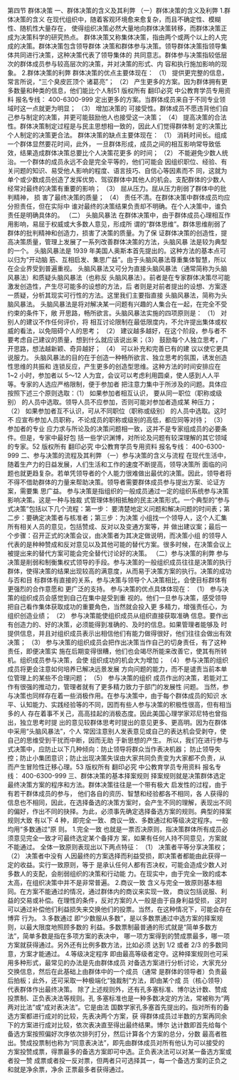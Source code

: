 第四节 群体决策
一、群体决策的含义及其利弊
（一）群体决策的含义及利弊
1.群体决策的含义
在现代组织中，随着客观环境愈来愈复杂，而且不确定性、模糊性、随机性大量存在，
使得组织决策必然大量地向群体决策转移，而群体决策正成为决策科学的研究热点。
群体决策又称集体决策，指由两个或两个以上的人完成的决策。群体决策包含领导群体
决策和群体参与决策。领导群体决策指领导集体共同进行决策，这种决策代表了领导集体的
共同意志。群体参与决策指较低层次的群体成员参与较高层次的决策，并对决策的形式、内
容和执行施加影响的现象。
2.群体决策的利弊
群体决策的优点主要体现在： （1） 提供更完整的信息，常言所说，“三个臭皮匠顶个
诸葛亮”； （2） 产生更多的方案。因为群体拥有更多数量和种类的信息，他们能比个人制51
版权所有 翻印必究
中公教育学员专用资料 报名专线： 400-6300-999
定出更多的方案。当群体成员来自于不同专业领域时这一点就更为明显； （3） 增加决策的
可接受性。群体成员不愿违背他们自己参与制定的决策，并更可能鼓励他人也接受这一决策；
（4） 提高决策的合法性。群体决策制定过程是与民主思想相一致的，因此人们觉得群体制
定的决策比个人制定的决策更合法。
群体决策的缺点主要体现在： （1） 消耗时间长。组成一个群体显然要花时间，此外，
一旦群体形成，成员之间的相互影响常导致低效，结果造成群体决策总要比个人决策花更多
的时间； （2） 不能避免少数人统治。一个群体的成员永远不会是完全平等的，他们可能会
因组织职位、经验、有关问题的知识、易受他人影响的程度、语言技巧、自信心等因素而不
同，这就为单个或少数成员创造了发挥优势、驾驭群体中其他人的机会。支配群体的少数人
经常对最终的决策有重要的影响； （3） 屈从压力。屈从压力削弱了群体中的批判精神， 损
害了最终决策的质量； （4） 责任不清。在群体决策中群体成员均应分担责任，但在实际中
谁对最终的决策结果负责却不明确。在个人决策中，谁负责任是明确具体的。
（二） 头脑风暴法
在群体决策中，由于群体成员心理相互作用影响，易屈于权威或大多数人意见，形成所
谓的“群体思维”。群体思维削弱了群体的批判精神和创造力，损害了决策的质量。为了保
证群体决策的创造性，提高决策质量，管理上发展了一系列改善群体决策的方法，头脑风暴
法是较为典型的一个。
头脑风暴法是 1939 年美国人奥斯本首先提出的。这种方法的基本点可以归为“开动脑
筋、互相启发、集思广益”。由于头脑风暴法尊重集体智慧，所以在企业界受到普遍重视。
头脑风暴法又可分为直接头脑风暴法（通常简称为头脑风暴法）和质疑头脑风暴法（也称反
头脑风暴法）。前者是在专家群体决策尽可能激发创造性，产生尽可能多的设想的方法，后
者则是对前者提出的设想、方案逐一质疑，分析其现实可行性的方法。这里我们主要指直接
头脑风暴法，简称为头脑风暴法。
头脑风暴法是将对解决某一问题有兴趣的人集合在一起，在完全不受约束的条件下，敞
开思路，畅所欲言。头脑风暴法实施的四项原则是： （1） 对别人的建议不作任何评价，将
相互讨论限制在最低限度内，不允许提出集体或权威的看法，以免阻碍个人的思考； （2）
建议越多越好，在这个阶段，参与者不要考虑自己建议的质量，想到什么就应该说出来；（3）
鼓励每个人独立思考，广开思路，想法越新颖、奇异越好； （4） 可以补充和完善已有的建
议以使它更具说服力。
头脑风暴法的目的在于创造一种畅所欲言、独立思考的氛围，诱发创造性思维的共振和
连锁反应，产生更多的创造型思维。这种方法的时间安排应在 1~2 小时，参加者以 5〜12
人为宜，会议可以考虑利用圆桌，使人感到人人平等。专家的人选应严格限制，便于参加者
把注意力集中于所涉及的问题。具体应按照下述三个原则选取：（1） 如果参加者相互认识，
要从同一职位（职称或级别） 的人员中选取。领导人员不应参加，否则可能对参加者造成某
种压力； （2） 如果参加者互不认识，可从不同职位（职称或级别） 的人员中选取。这时不
应宣布参加人员职称，不论成员的职称或级别的高低，都应同等对待； （3） 参加者的专业
应力求与所论及的决策问题相一致，这并不是专家组成员的必要条件。但是，专家中最好包
括一些学识渊博，对所论及问题有较深理解的其它领域的专家。52
版权所有 翻印必究
中公教育学员专用资料 报名专线： 400-6300-999
二、参与决策的流程及其利弊
（一）参与决策的含义与流程
在现代生活中，随着生产力的日益发展，人们生活和工作的速度不断提高，领导决策所
面临的问题也就更趋复杂。若单凭领导者的个人能力很难做出最优的决策。因此，领导者将
不得不借助群体的力量来帮助决策。领导者需要群体成员参与提出方案、论证方案，需要集
思广益。
参与决策是指组织的一般成员通过一定的组织系统参与决策影响决策。这是一种与独裁
式管理体制相抵触的民主决策形式。一个典型的“参与式决策”包括以下几个流程：第一步：
要清楚地定义问题和解决问题的时间表；第二步：要确定决策者与核准者；第三步：为决策
小组找一个领导人，这个人汇集所有相关人员的意见，包括赞成、反对以及变通方案等，并
做出建议案；最后一个步骤：召开正式的决策会议，由决策者为其决定做说明，而决策小组
的领导人代表的是种种赞成和反对意见以及其他可能的替代方案。很多时候，在决策会议上
被提出来的替代方案可能会完全替代讨论好的决策。
（二）参与决策的利弊
参与决策是削弱和制衡集权式领导的手段。参与决策的一般组织成员往往是决策的执行
群体，使得决策的结果出现较高的满意度，从而易于决策方案的执行。决策的成功与否和目
标群体有直接的关系，参与决策与领导个人决策相比，会使目标群体有更强烈的合作意愿和
更广泛的支持。
参与决策的优点具体体现在： （1） 参与决策的组织成员会感觉到自己在集中是受到重
视的。他们一旦参与决策，感受领导把自己看作集体获取成功的重要角色，当然就会投入更
多精力，增强责任心，为组织创造业绩； （2） 参与决策能使组织成员从组织直接获取准确
信息。要作出有创造力的、好的决策，必须能得到准确的、及时的信息。如果管理者能够及
时提供信息，并且对组织成员表示出相信他们有能力做得很好，他们往往会做出有效决策；
（3） 参与决策的组织成员会把作出决策当作自己的切身责任，有了这种责任，即便决策实
施在后期变得很糟，他们也会竭尽所能来改善它，使其有所转机。组织成员参与决策，会使
组织成功的机会大为增加； （4） 参与决策的组织成员将更会注意如何培养已解决远景发展
方向问题的能力，而不是谴责当前本单位管理上的某些不合理问题； （5） 参与决策的组织
成员作出的决策，若能对工作有很强的推动力，管理者就有了更多精力致力于部门的发展性
问题。
当然，参与决策也同样存在着一些消极作用。在参与决策中，由于每个群体成员的知识
水平、认知能力、实践经验等的不同，因而有些人参与决策的积极性很高，但有相当多的人
存在着事不关己，高高挂起的消极态度。因此美国心理学家邓尼特也曾指出，独立思考时提
出的意见较群体思考时提出的意见更多、更高明。因为在群体中采用“头脑风暴法”，个人
常因注意别人发表意见或自己的表达机会受剥夺，使自己的思维受到干扰而中断，因而无助
于新思想的产生。
所以，我们在进行参与式决策中，应防止以下几种倾向：防止领导将群众当作表决机器；
防止领导失控；防止小集团意识；防止出现决策失误由大家共同负责变为大家都不负责，从
而产生冒险性迁移心理。53
版权所有 翻印必究
中公教育学员专用资料 报名专线： 400-6300-999
三、群体决策的基本择案规则
择案规则就是决策群体选定最终决策方案的程序和方法。群体决策往往是一个带有极大
启发性的过程，由于有若干群体成员的参与， 他们各自的资历、智慧和经验都各不相同，各
人获得的信息也不相同，因此，在选择备选的决策方案时，会产生不同的理解，表现出不同
的偏好，作出不同的抉择。为此，必须事先确定选择备选方案的规则。典型的择案规则大致
有以下 4 种，即完全一致、商议一致、多数通过和等级决定程序。一般均用“多数通过”原
则。
1.完全一致
也就是一票否决原则，指决策群体所有成员必须意见完全一致才可最终选定某个备择方
案，如果有任何人持不同意见，方案就不能通过。
全体一致原则表现出以下两点特征： （1） 决策者平等分享决策权； （2） 决策者中没有
人因最终的方案选择而利益受损，即决策者都能由此获得一定的收益。实行一致原则，等于
是承认任何人都有否决权，可能会造成少数人对多数人的支配，会削弱组织的决策和行动能
力。在现实中，由于完全一致的成本太高，在组织决策中并不是非常普遍。
2.商议一致
含义与完全一致原则基本相同。在方案不能通过的情况，通过群体内的商议来实现一致，
商议包括说服、利益的交易或补偿。在理性的条件，反对方案的人一般是由于自身利益受损，
这时可以通过补偿他们利益损失来交换他们的投票。当然，在这种情况下，可能会存在博弈
行为。
3.多数通过
即“少数服从多数”，是以多数票通过中选方案的择案规则，以最大限度地照顾多数的
利益。多数票制最普通的形式就是“简单多数方法”，简单多数是指在多项方案的表决中，
哪一项方案得到的赞成票最多，哪一项方案就获得通过。另外还有比例多数方法，比如必须
达到 1/2 或者 2/3 的多数同意，方案才能通过。
4.等级决定程序
即由最高等级者定夺。这种择案规则也可采用多种形式，最常见的办法是先由群体成员
对备选方案进行分析讨论，大家充分交换信息，然后在此基础上由群体中的一个成员（通常
是群体的领导者）负责最后拍板；此外，还可采取一种极端化“独裁制”方法，即由某个成
员（核心领导）代表群体作出最终决策。
除了上述规则外，还有孔多塞标准、博尔达计数、赞成投票制、正负表决法等规则。孔
多塞标准也是一种多数决定的方法，常被称为“两两对比法”或“成对表决法”。它是由法
国数学家孔多塞首先提出的。指对所有的备选方案都进行成对的比较，先表决两个方案，获
得群体成员过半数的方案再同余下的方案进行成对比较，依次表决直至得出最终结果。博尔
达计数即首先给每个备选方案按照偏好次序依次排列打分，然后计算各个方案的总分，分数
最高者胜出。赞成投票制也称为“同意表决法”，即先由群体成员对所有他认为可以接受的
方案投赞成票，得票最多的备选方案即可中选。正负表决法可以对某一备选方案或者投一赞
成票或者投一反对票，但两者只可选择其一，每一个备选方案的正负之和就是净余票，净余
正票最多者获得通过。